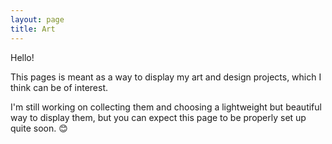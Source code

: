 ```yaml
---
layout: page
title: Art
---
```


Hello!

This pages is meant as a way to display my art and design projects, which I think can be of interest.

I'm still working on collecting them and choosing a lightweight but beautiful way to display them, but you can expect this page to be properly set up quite soon. 😊
